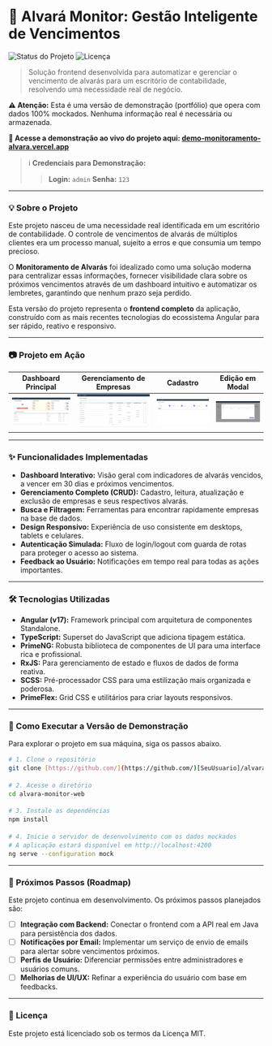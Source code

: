 # 🏢 Alvará Monitor: Gestão Inteligente de Vencimentos

![Status do Projeto](https://img.shields.io/badge/status-funcional_com_mocks-green)
![Licença](https://img.shields.io/badge/license-MIT-blue)

> Solução frontend desenvolvida para automatizar e gerenciar o vencimento de alvarás para um escritório de contabilidade, resolvendo uma necessidade real de negócio.

**⚠️ Atenção:** Esta é uma versão de demonstração (portfólio) que opera com dados 100% mockados. Nenhuma informação real é necessária ou armazenada.

**🚀 Acesse a demonstração ao vivo do projeto aqui: [demo-monitoramento-alvara.vercel.app](https://demo-monitoramento-alvara.vercel.app/)**

> ℹ️ **Credenciais para Demonstração:**
> > **Login:** `admin`
> > **Senha:** `123`
---

### 💡 Sobre o Projeto

Este projeto nasceu de uma necessidade real identificada em um escritório de contabilidade. O controle de vencimentos de alvarás de múltiplos clientes era um processo manual, sujeito a erros e que consumia um tempo precioso.

O **Monitoramento de Alvarás** foi idealizado como uma solução moderna para centralizar essas informações, fornecer visibilidade clara sobre os próximos vencimentos através de um dashboard intuitivo e automatizar os lembretes, garantindo que nenhum prazo seja perdido.

Esta versão do projeto representa o **frontend completo** da aplicação, construído com as mais recentes tecnologias do ecossistema Angular para ser rápido, reativo e responsivo.

---

### 📷 Projeto em Ação

| Dashboard Principal | Gerenciamento de Empresas | Cadastro | Edição em Modal |
| :---: | :---: | :---: | :---: |
| ![Dashboard do Monitoramento de Alvarás](./.github/assets/dashboard.png) | ![Gerenciamento e lista de empresas](./.github/assets/listarEmpresas.png) | ![Demonstração do Cadastro](./.github/assets/cadastro.png) | ![Modal de Ediçao](./.github/assets/modalEdicao.png) |

---

### ✨ Funcionalidades Implementadas

- **Dashboard Interativo:** Visão geral com indicadores de alvarás vencidos, a vencer em 30 dias e próximos vencimentos.
- **Gerenciamento Completo (CRUD):** Cadastro, leitura, atualização e exclusão de empresas e seus respectivos alvarás.
- **Busca e Filtragem:** Ferramentas para encontrar rapidamente empresas na base de dados.
- **Design Responsivo:** Experiência de uso consistente em desktops, tablets e celulares.
- **Autenticação Simulada:** Fluxo de login/logout com guarda de rotas para proteger o acesso ao sistema.
- **Feedback ao Usuário:** Notificações em tempo real para todas as ações importantes.

---

### 🛠️ Tecnologias Utilizadas

* **Angular (v17):** Framework principal com arquitetura de componentes Standalone.
* **TypeScript:** Superset do JavaScript que adiciona tipagem estática.
* **PrimeNG:** Robusta biblioteca de componentes de UI para uma interface rica e profissional.
* **RxJS:** Para gerenciamento de estado e fluxos de dados de forma reativa.
* **SCSS:** Pré-processador CSS para uma estilização mais organizada e poderosa.
* **PrimeFlex:** Grid CSS e utilitários para criar layouts responsivos.

---

### 🚀 Como Executar a Versão de Demonstração

Para explorar o projeto em sua máquina, siga os passos abaixo.

```bash
# 1. Clone o repositório
git clone [https://github.com/](https://github.com/)[SeuUsuario]/alvara-monitor-web.git

# 2. Acesse o diretório
cd alvara-monitor-web

# 3. Instale as dependências
npm install

# 4. Inicie o servidor de desenvolvimento com os dados mockados
# A aplicação estará disponível em http://localhost:4200
ng serve --configuration mock
```

---

### 🎯 Próximos Passos (Roadmap)

Este projeto continua em desenvolvimento. Os próximos passos planejados são:

- [ ] **Integração com Backend:** Conectar o frontend com a API real em Java para persistência dos dados.
- [ ] **Notificações por Email:** Implementar um serviço de envio de emails para alertar sobre vencimentos próximos.
- [ ] **Perfis de Usuário:** Diferenciar permissões entre administradores e usuários comuns.
- [ ] **Melhorias de UI/UX:** Refinar a experiência do usuário com base em feedbacks.

---

### 📄 Licença

Este projeto está licenciado sob os termos da Licença MIT.
